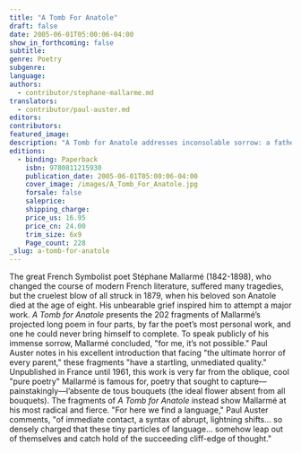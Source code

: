 ```yaml
---
title: "A Tomb For Anatole"
draft: false
date: 2005-06-01T05:00:06-04:00
show_in_forthcoming: false
subtitle:
genre: Poetry
subgenre:
language:
authors:
  - contributor/stephane-mallarme.md
translators:
  - contributor/paul-auster.md
editors:
contributors:
featured_image:
description: "A Tomb for Anatole addresses inconsolable sorrow: a father's pain over the death of his child, _a vision / endlessly purified / by my tears._ "
editions:
  - binding: Paperback
    isbn: 9780811215930
    publication_date: 2005-06-01T05:00:06-04:00
    cover_image: /images/A_Tomb_For_Anatole.jpg
    forsale: false
    saleprice:
    shipping_charge:
    price_us: 16.95
    price_cn: 24.00
    trim_size: 6x9
    Page_count: 228
_slug: a-tomb-for-anatole
---
```


The great French Symbolist poet Stéphane Mallarmé (1842-1898), who changed the course of modern French literature, suffered many tragedies, but the cruelest blow of all struck in 1879, when his beloved son Anatole died at the age of eight. His unbearable grief inspired him to attempt a major work. _A Tomb for Anatole_ presents the 202 fragments of Mallarmé’s projected long poem in four parts, by far the poet’s most personal work, and one he could never bring himself to complete. To speak publicly of his immense sorrow, Mallarmé concluded, "for me, it’s not possible." Paul Auster notes in his excellent introduction that facing "the ultimate horror of every parent," these fragments "have a startling, unmediated quality." Unpublished in France until 1961, this work is very far from the oblique, cool "pure poetry" Mallarmé is famous for, poetry that sought to capture––painstakingly––l’absente de tous bouquets (the ideal flower absent from all bouquets). The fragments of _A Tomb for Anatole_ instead show Mallarmé at his most radical and fierce. "For here we find a language," Paul Auster comments, "of immediate contact, a syntax of abrupt, lightning shifts... so densely charged that these tiny particles of language... somehow leap out of themselves and catch hold of the succeeding cliff-edge of thought."

